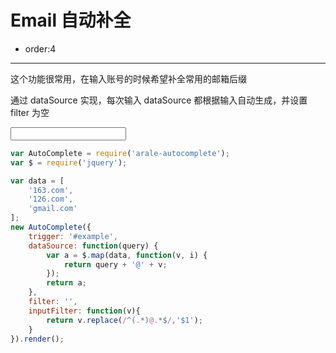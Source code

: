 # Email 自动补全

- order:4

---

这个功能很常用，在输入账号的时候希望补全常用的邮箱后缀

通过 dataSource 实现，每次输入 dataSource 都根据输入自动生成，并设置 filter 为空

<input id="example" type="text" value="" />

````javascript
var AutoComplete = require('arale-autocomplete');
var $ = require('jquery');

var data = [
    '163.com',
    '126.com',
    'gmail.com'
];
new AutoComplete({
    trigger: '#example',
    dataSource: function(query) {
        var a = $.map(data, function(v, i) {
            return query + '@' + v;
        });
        return a;
    },
    filter: '',
    inputFilter: function(v){
        return v.replace(/^(.*)@.*$/,'$1');
    }
}).render();
````


